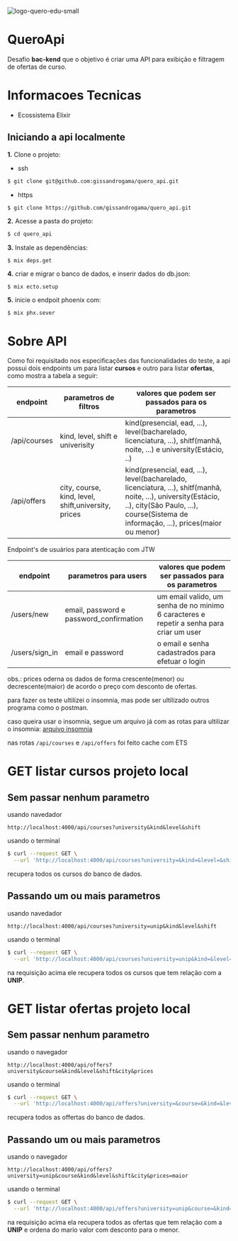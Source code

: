 ![logo-quero-edu-small](https://user-images.githubusercontent.com/1139813/90247813-c9cfc780-de0d-11ea-9a97-485a7212d9dd.png)

# QueroApi

Desafio **bac-kend** que o objetivo é criar uma API para exibição e filtragem de ofertas de curso.

# Informacoes Tecnicas
* Ecossistema Elixir

## Iniciando a api localmente

**1.** Clone o projeto:

 * ssh
```sh
$ git clone git@github.com:gissandrogama/quero_api.git
```

 * https
```sh
$ git clone https://github.com/gissandrogama/quero_api.git
```

**2.** Acesse a pasta do projeto:

```sh
$ cd quero_api
```

**3.** Instale as dependências:

```$ mix deps.get```

**4.** criar e migrar o banco de dados, e inserir dados do db.json:

```$ mix ecto.setup```

**5.** inicie o endpoit phoenix com:

```$ mix phx.sever```

# Sobre API

Como foi requisitado nos especificações das funcionalidades do teste, a api possui dois endpoints um para listar **cursos** e outro para listar **ofertas**, como mostra a tabela a seguir:

endpoint   | parametros de filtros | valores que podem ser passados para os parametros
--------- | ----------------------- | --------------
/api/courses | kind, level, shift e univerisity | kind(presencial, ead, ...), level(bacharelado, licenciatura, ...), shitf(manhã, noite, ...) e university(Estácio, ..)
/api/offers | city, course, kind, level, shift,university, prices | kind(presencial, ead, ...), level(bacharelado, licenciatura, ...), shitf(manhã, noite, ...), university(Estácio, ..), city(São Paulo, ...), course(Sistema de informação, ...), prices(maior ou menor)

Endpoint's de usuários para atenticação com JTW

endpoint   | parametros para users | valores que podem ser passados para os parametros
--------- | ----------------------- | --------------
/users/new     | email, password e password_confirmation | um email valido, um senha de no minimo 6 caracteres e repetir a senha para criar um user
/users/sign_in | email e password | o email e senha cadastrados para efetuar o login

obs.: prices oderna os dados de forma crescente(menor) ou decrescente(maior) de acordo o preço com desconto de ofertas.

para fazer os teste ultilizei o insomnia, mas pode ser ultilizado outros programa como o postman.

caso queira usar o insomnia, segue um arquivo já com as rotas para ultilizar o insomnia:
[arquivo insomnia](./Insomnia_2020-12-11.json)

nas rotas ````/api/courses```` e ````/api/offers```` foi feito cache com ETS

# GET listar cursos projeto local

## Sem passar nenhum parametro

usando navedador
```
http://localhost:4000/api/courses?university&kind&level&shift
```

usando o terminal
```sh
$ curl --request GET \
  --url 'http://localhost:4000/api/courses?university=&kind=&level=&shift='
```
recupera todos os cursos do banco de dados.


## Passando um ou mais parametros

usando navedador
```
http://localhost:4000/api/courses?university=unip&kind&level&shift
```

usando o terminal
```sh
$ curl --request GET \
  --url 'http://localhost:4000/api/courses?university=unip&kind=&level=&shift='
```
na requisição acima ele recupera todos os cursos que tem relação com a **UNIP**.


# GET listar ofertas projeto local

## Sem passar nenhum parametro

usando o navegador
```
http://localhost:4000/api/offers?university&course&kind&level&shift&city&prices
```

usando o terminal

```sh
$ curl --request GET \
  --url 'http://localhost:4000/api/offers?university=&course=&kind=&level=&shift=&city=&prices='

```
recupera todos as offertas do banco de dados.


## Passando um ou mais parametros

usando o navegador
```
http://localhost:4000/api/offers?university=unip&course&kind&level&shift&city&prices=maior
```

usando o terminal
```sh
$ curl --request GET \
  --url 'http://localhost:4000/api/offers?university=unip&course=&kind=&level=&shift=&city=&prices=maior'
```
na requisição acima ela recupera todos as ofertas que tem relação com a **UNIP** e ordena do mario valor com desconto para o menor.
